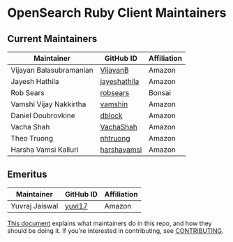 # OpenSearch Ruby Client Maintainers

## Current Maintainers

| Maintainer              | GitHub ID                                       | Affiliation |
| ----------------------- | ----------------------------------------------- | ----------- |
| Vijayan Balasubramanian | [VijayanB](https://github.com/VijayanB)         | Amazon      |
| Jayesh Hathila          | [jayeshathila](https://github.com/jayeshathila) | Amazon      |
| Rob Sears               | [robsears](https://github.com/robsears)         | Bonsai      |
| Vamshi Vijay Nakkirtha  | [vamshin](https://github.com/vamshin)           | Amazon      |
| Daniel Doubrovkine      | [dblock](https://github.com/dblock)             | Amazon      |
| Vacha Shah              | [VachaShah](https://github.com/VachaShah)       | Amazon      |
| Theo Truong             | [nhtruong](https://github.com/nhtruong)         | Amazon      |
| Harsha Vamsi Kalluri    | [harshavamsi](https://github.com/harshavamsi)   | Amazon      |

## Emeritus

| Maintainer     | GitHub ID                           | Affiliation |
| -------------- | ----------------------------------- | ----------- |
| Yuvraj Jaiswal | [yuvi17](https://github.com/yuvi17) | Amazon      |

[This document](https://github.com/opensearch-project/.github/blob/main/MAINTAINERS.md)
explains what maintainers do in this repo, and how they should be doing it.
If you're interested in contributing, see [CONTRIBUTING](CONTRIBUTING.md).
